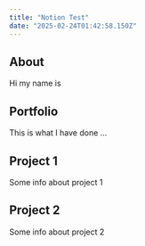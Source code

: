```yaml
---
title: "Notion Test"
date: "2025-02-24T01:42:58.150Z"
---
```



## About

Hi my name is


## Portfolio

This is what I have done …


## Project 1

Some info about project 1


## Project 2

Some info about project 2

